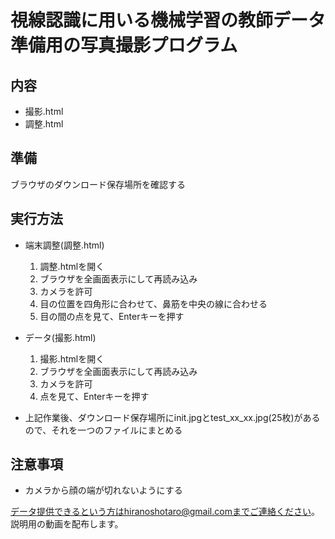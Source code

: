 # 視線認識に用いる機械学習の教師データ準備用の写真撮影プログラム

## 内容

- 撮影.html
- 調整.html

## 準備

ブラウザのダウンロード保存場所を確認する

## 実行方法

- 端末調整(調整.html)
  1. 調整.htmlを開く
  2. ブラウザを全画面表示にして再読み込み
  3. カメラを許可
  4. 目の位置を四角形に合わせて、鼻筋を中央の線に合わせる
  5. 目の間の点を見て、Enterキーを押す
- データ(撮影.html)
  1. 撮影.htmlを開く
  2. ブラウザを全画面表示にして再読み込み
  3. カメラを許可
  4. 点を見て、Enterキーを押す

- 上記作業後、ダウンロード保存場所にinit.jpgとtest_xx_xx.jpg(25枚)があるので、それを一つのファイルにまとめる

## 注意事項

- カメラから顔の端が切れないようにする

データ提供できるという方はhiranoshotaro@gmail.comまでご連絡ください。
説明用の動画を配布します。